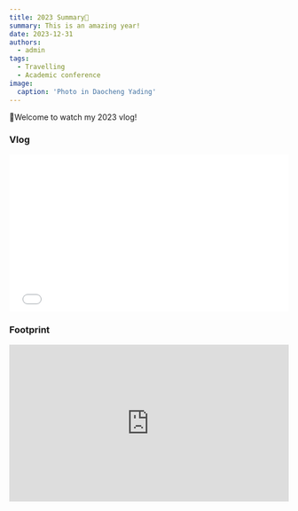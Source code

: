 ```yaml
---
title: 2023 Summary👋
summary: This is an amazing year! 
date: 2023-12-31
authors:
  - admin
tags:
  - Travelling
  - Academic conference
image:
  caption: 'Photo in Daocheng Yading'
---
```


🍻Welcome to watch my 2023 vlog! <br />


### Vlog

<div style="position:relative; padding-bottom:56.25%; height:0; overflow:hidden; max-width:100%;">
  <iframe 
    src="2023.mp4" 
    frameborder="0" 
    allowfullscreen 
    style="position:absolute; top:0; left:0; width:100%; height:100%;">
  </iframe>
</div>


### Footprint

<div style="position:relative; padding-bottom:56.25%; height:0; overflow:hidden; max-width:100%;">
  <iframe 
    src="https://www.google.com/maps/d/u/0/embed?mid=12l1sRBeYYEo8np0AnvRF7X2CwRiJIRg&ehbc=2E312F" 
    style="position:absolute; top:0; left:0; width:100%; height:100%; border:0;"
    allowfullscreen=""
    loading="lazy">
  </iframe>
</div>
